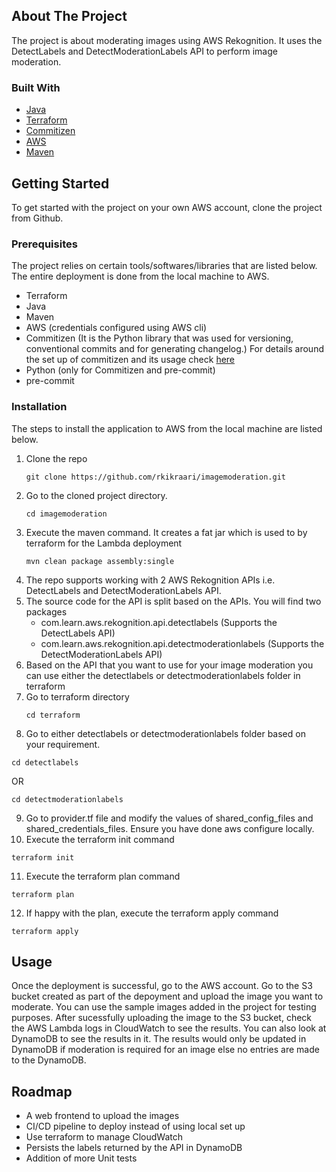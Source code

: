 <!-- ABOUT THE PROJECT -->
## About The Project

The project is about moderating images using AWS Rekognition. It uses the DetectLabels and DetectModerationLabels API to perform image moderation.


### Built With

* [Java](https://www.java.com/en/)
* [Terraform](https://www.terraform.io/)
* [Commitizen](https://pypi.org/project/commitizen/)
* [AWS](https://aws.amazon.com/)
* [Maven](https://maven.apache.org/)

<!-- GETTING STARTED -->
## Getting Started

To get started with the project on your own AWS account, clone the project from Github. 

### Prerequisites

The project relies on certain tools/softwares/libraries that are listed below. The entire deployment is done from the local machine to AWS. 

* Terraform
* Java
* Maven
* AWS (credentials configured using AWS cli)
* Commitizen (It is the Python library that was used for versioning, conventional commits and for generating changelog.)
   For details around the set up of commitizen and its usage check [here](https://medium.com/@iyerajiv/versioning-and-changelog-generation-using-commitizen-fc01a165f849)
* Python (only for Commitizen and pre-commit)
* pre-commit


### Installation

The steps to install the application to AWS from the local machine are listed below.

1. Clone the repo
   ```
   git clone https://github.com/rkikraari/imagemoderation.git
   ```
2. Go to the cloned project directory. 
   ```
   cd imagemoderation
   ```
3. Execute the maven command. It creates a fat jar which is used to by terraform for the Lambda deployment
   ```
   mvn clean package assembly:single
   ```
4. The repo supports working with 2 AWS Rekognition APIs i.e. DetectLabels and DetectModerationLabels API.
5. The source code for the API is split based on the APIs. You will find two packages 
   - com.learn.aws.rekognition.api.detectlabels (Supports the DetectLabels API)
   - com.learn.aws.rekognition.api.detectmoderationlabels (Supports the DetectModerationLabels API)
6. Based on the API that you want to use for your image moderation you can use either the detectlabels or detectmoderationlabels folder in terraform
7. Go to terraform directory
   ```
   cd terraform
   ```
 8. Go to either detectlabels or detectmoderationlabels folder based on your requirement.
   ```
   cd detectlabels 
   ```
   OR
   ```
   cd detectmoderationlabels
   ```
9. Go to provider.tf file and modify the values of shared_config_files and shared_credentials_files. Ensure you have done aws configure locally.
10. Execute the terraform init command
   ```
   terraform init
   ```
11. Execute the terraform plan command
   ```
   terraform plan
   ```
12. If happy with the plan, execute the terraform apply command
   ```
   terraform apply
   ```


<!-- USAGE EXAMPLES -->
## Usage

Once the deployment is successful, go to the AWS account. Go to the S3 bucket created as part of the depoyment and upload the image you want to moderate. You can use the sample images added in the project for testing purposes. After sucessfully uploading the image to the S3 bucket, check the AWS Lambda logs in CloudWatch to see the results. You can also look at DynamoDB to see the results in it. The results would only be updated in DynamoDB if moderation is required for an image else no entries are made to the DynamoDB.


<!-- ROADMAP -->
## Roadmap

- A web frontend to upload the images
- CI/CD pipeline to deploy instead of using local set up
- Use terraform to manage CloudWatch
- Persists the labels returned by the API in DynamoDB
- Addition of more Unit tests